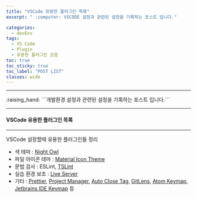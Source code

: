 ```yaml
---
title: "VSCode 유용한 플러그인 목록"
excerpt: " :computer: VSCODE 설정과 관련된 설정을 기록하는 포스트 입니다."

categories:
  - devEnv
tags:
  - VS Code
  - Plugin
  - 유용한 플러그인 모음
toc: true
toc_sticky: true
toc_label: "POST LIST"
classes: wide
---
```


<hr>
:raising_hand:  ```개발환경 설정과 관련된 설정을 기록하는 포스트 입니다.```
<hr>

#### VSCode 유용한 플러그인 목록

---

VSCode 설정할때 유용한 플러그인들 정리

- 색 테마 : [Night Owl](https://marketplace.visualstudio.com/items?itemName=sdras.night-owl)
- 파일 아이콘 테마 : [Material Icon Theme](https://marketplace.visualstudio.com/items?itemName=PKief.material-icon-theme)
- 문법 검사 : ESLint, [TSLint](https://marketplace.visualstudio.com/items?itemName=eg2.tslint)
- 실습 환경 보조 : [Live Server](https://marketplace.visualstudio.com/items?itemName=ritwickdey.LiveServer)
- 기타 : [Prettier](https://marketplace.visualstudio.com/items?itemName=esbenp.prettier-vscode), [Project Manager](https://marketplace.visualstudio.com/items?itemName=alefragnani.project-manager), [Auto Close Tag](https://marketplace.visualstudio.com/items?itemName=formulahendry.auto-close-tag), [GitLens](https://marketplace.visualstudio.com/items?itemName=eamodio.gitlens), [Atom Keymap](https://marketplace.visualstudio.com/items?itemName=ms-vscode.atom-keybindings), [Jetbrains IDE Keymap](https://marketplace.visualstudio.com/items?itemName=isudox.vscode-jetbrains-keybindings) 등
